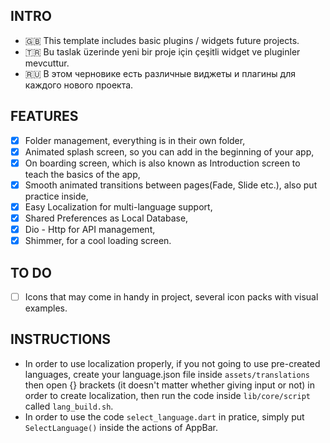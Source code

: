 ## INTRO ##
* 🇬🇧 This template includes basic plugins / widgets future projects.
* 🇹🇷 Bu taslak üzerinde yeni bir proje için çeşitli widget ve pluginler mevcuttur.
* 🇷🇺 В этом черновике есть различные виджеты и плагины для каждого нового проекта.

## FEATURES ##
- [x] Folder management, everything is in their own folder,
- [x] Animated splash screen, so you can add in the beginning of your app,
- [x] On boarding screen, which is also known as Introduction screen to teach the basics of the app,
- [x] Smooth animated transitions between pages(Fade, Slide etc.), also put practice inside,
- [x] Easy Localization for multi-language support,
- [x] Shared Preferences as Local Database,
- [x] Dio - Http for API management,
- [x] Shimmer, for a cool loading screen. 

## TO DO ##
- [ ] Icons that may come in handy in project, several icon packs with visual examples.

## INSTRUCTIONS ##
- In order to use localization properly, if you not going to use pre-created languages, create your language.json file inside `assets/translations` then open {} brackets (it doesn't matter whether giving input or not) in order to create localization, then run the code inside `lib/core/script` called `lang_build.sh`.
- In order to use the code `select_language.dart` in pratice, simply put `SelectLanguage()` inside the actions of AppBar.
